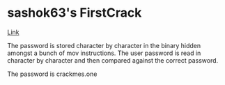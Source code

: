 # sashok63's FirstCrack
[Link](https://crackmes.one/crackme/661a3ad6cddae72ae250c660)

The password is stored character by character in the binary hidden amongst a bunch of mov instructions. The user password is read in character by character and then compared against the correct password.

The password is crackmes.one
